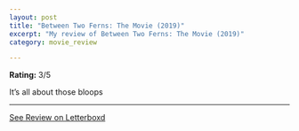 ```yaml
---
layout: post
title: "Between Two Ferns: The Movie (2019)"
excerpt: "My review of Between Two Ferns: The Movie (2019)"
category: movie_review

---
```


**Rating:** 3/5

It’s all about those bloops

<hr>

[See Review on Letterboxd](https://boxd.it/39b5mX)
